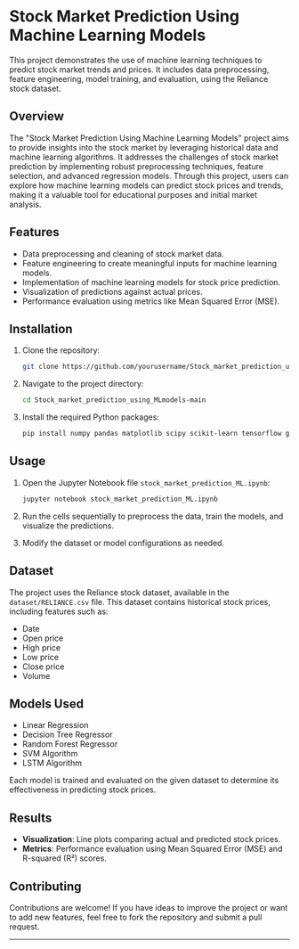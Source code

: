 # Stock Market Prediction Using Machine Learning Models

This project demonstrates the use of machine learning techniques to predict stock market trends and prices. It includes data preprocessing, feature engineering, model training, and evaluation, using the Reliance stock dataset.

## Overview

The "Stock Market Prediction Using Machine Learning Models" project aims to provide insights into the stock market by leveraging historical data and machine learning algorithms. It addresses the challenges of stock market prediction by implementing robust preprocessing techniques, feature selection, and advanced regression models. Through this project, users can explore how machine learning models can predict stock prices and trends, making it a valuable tool for educational purposes and initial market analysis.

## Features

- Data preprocessing and cleaning of stock market data.
- Feature engineering to create meaningful inputs for machine learning models.
- Implementation of machine learning models for stock price prediction.
- Visualization of predictions against actual prices.
- Performance evaluation using metrics like Mean Squared Error (MSE).

## Installation

1. Clone the repository:

   ```bash
   git clone https://github.com/yourusername/Stock_market_prediction_using_MLmodels.git
   ```

2. Navigate to the project directory:

   ```bash
   cd Stock_market_prediction_using_MLmodels-main
   ```

3. Install the required Python packages:

   ```bash
   pip install numpy pandas matplotlib scipy scikit-learn tensorflow google-colab ipython
   ```

## Usage

1. Open the Jupyter Notebook file `stock_market_prediction_ML.ipynb`:

   ```bash
   jupyter notebook stock_market_prediction_ML.ipynb
   ```

2. Run the cells sequentially to preprocess the data, train the models, and visualize the predictions.

3. Modify the dataset or model configurations as needed.

## Dataset

The project uses the Reliance stock dataset, available in the `dataset/RELIANCE.csv` file. This dataset contains historical stock prices, including features such as:

- Date
- Open price
- High price
- Low price
- Close price
- Volume

## Models Used

- Linear Regression
- Decision Tree Regressor
- Random Forest Regressor
- SVM Algorithm
- LSTM Algorithm

Each model is trained and evaluated on the given dataset to determine its effectiveness in predicting stock prices.

## Results

- **Visualization**: Line plots comparing actual and predicted stock prices.
- **Metrics**: Performance evaluation using Mean Squared Error (MSE) and R-squared (R²) scores.

## Contributing

Contributions are welcome! If you have ideas to improve the project or want to add new features, feel free to fork the repository and submit a pull request.

---


